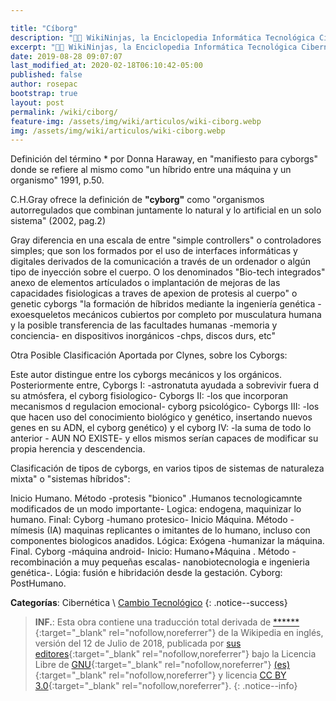 ```yaml
---

title: "Cíborg"
description: "👨‍💻 WikiNinjas, la Enciclopedia Informática Tecnológica Ciberninjas: Cíborg"
excerpt: "👨‍💻 WikiNinjas, la Enciclopedia Informática Tecnológica Ciberninjas: Cíborg"
date: 2019-08-28 09:07:07
last_modified_at: 2020-02-18T06:10:42-05:00
published: false
author: rosepac
bootstrap: true
layout: post
permalink: /wiki/ciborg/
feature-img: /assets/img/wiki/articulos/wiki-ciborg.webp
img: /assets/img/wiki/articulos/wiki-ciborg.webp
---
```


<!-- http://laaventuradeaprender.intef.es/-/ciborg-fernando-broncano -->
<!-- http://laaventuradeaprender.intef.es/glosario -->
<!-- 
#### NOTAS EXTRAÍDAS DE LIBRO
-->

Definición del término * por Donna Haraway, en "manifiesto para cyborgs" donde se refiere al mismo como "un híbrido entre una máquina y un organismo" 1991, p.50.

C.H.Gray ofrece la definición de **"cyborg"** como "organismos autorregulados que combinan juntamente lo natural y lo artificial en un solo sistema" (2002, pag.2)

Gray diferencia en una escala de entre "simple controllers" o controladores simples; que son los formados por el uso de interfaces informáticas y digitales derivados de la comunicación a través de un ordenador o algún tipo de inyección sobre el cuerpo. O los denominados "Bio-tech integrados" anexo de elementos artículados o implantación de mejoras de las capacidades fisiologicas a traves de apexion de protesis al cuerpo" o genetic cyborgs "la formación de híbridos mediante la ingeniería genética -exoesqueletos mecánicos cubiertos por completo por musculatura humana y la posible transferencia de las facultades humanas -memoria y conciencia- en dispositivos inorgánicos -chps, discos durs, etc"

Otra Posible Clasificación Aportada por Clynes, sobre los Cyborgs:

Este autor distingue entre los cyborgs mecánicos y los orgánicos. Posteriormente entre, Cyborgs I: -astronatuta ayudada a sobrevivir fuera d su atmósfera, el cyborg fisiologico- Cyborgs II: -los que incorporan mecanismos d regulacion emocional- cyborg psicológico- Cyborgs III: -los que hacen uso del conocimiento biológico y genético, insertando nuevos genes en su ADN, el cyborg genético)
y el cyborg IV: -la suma de todo lo anterior - AUN NO EXISTE- y ellos mismos serían capaces de modificar su propia herencia y descendencia.

Clasificación de tipos de cyborgs, en varios tipos de sistemas de naturaleza mixta" o "sistemas híbridos":

Inicio Humano. Método -protesis "bionico" .Humanos tecnologicamnte modificados de un modo importante- Logica: endogena, maquinizar lo humano. Final: Cyborg -humano protesico-
Inicio Máquina. Método -mímesis (IA) maquinas replicantes o imitantes de lo humano, incluso con componentes biologicos anadidos. Lógica: Exógena -humanizar la máquina. Final. Cyborg -máquina android-
Inicio: Humano+Máquina . Método -recombinación a muy pequeñas escalas- nanobiotecnologia e ingenieria genética-. Lógia: fusión e hibridación desde la gestación. Cyborg: PostHumano.

**Categorías**: Cibernética \ [Cambio Tecnológico](/wiki/categoria/cambio-tecnologico/)
{: .notice--success}

> **INF.**: Esta obra contiene una traducción total derivada de [******](https://en.wikipedia.org/wiki/Cyborg_art){:target="_blank" rel="nofollow,noreferrer"} de la Wikipedia en inglés, versión del 12 de Julio de 2018, publicada por [sus editores](https://en.wikipedia.org/w/index.php?title=Cyborg_art&action=history){:target="_blank" rel="nofollow,noreferrer"} bajo la Licencia Libre de [GNU](http://www.gnu.org/licenses/licenses.html#GPL){:target="_blank" rel="nofollow,noreferrer"} [(es)](https://es.wikipedia.org/wiki/Wikipedia:Traducci%C3%B3n_no_oficial_de_la_Licencia_de_documentaci%C3%B3n_libre_de_GNU){:target="_blank" rel="nofollow,noreferrer"} y licencia [CC BY 3.0](https://creativecommons.org/licenses/by-sa/3.0/deed.es){:target="_blank" rel="nofollow,noreferrer"}.
{: .notice--info}